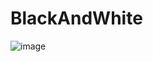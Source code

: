 # BlackAndWhite
![image](https://cloud.githubusercontent.com/assets/4668381/26709554/6c9a7f06-478e-11e7-98a6-def511736269.png)
